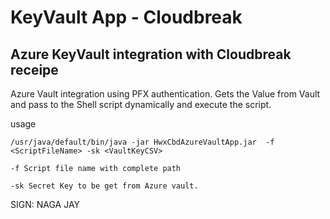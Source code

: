 # KeyVault App - Cloudbreak 

## Azure KeyVault integration with Cloudbreak receipe

Azure Vault integration using PFX authentication. 
Gets the Value from Vault and pass to the Shell script dynamically and execute the script.

usage

```
/usr/java/default/bin/java -jar HwxCbdAzureVaultApp.jar  -f <ScriptFileName> -sk <VaultKeyCSV>

-f Script file name with complete path

-sk Secret Key to be get from Azure vault.

```

SIGN: NAGA JAY